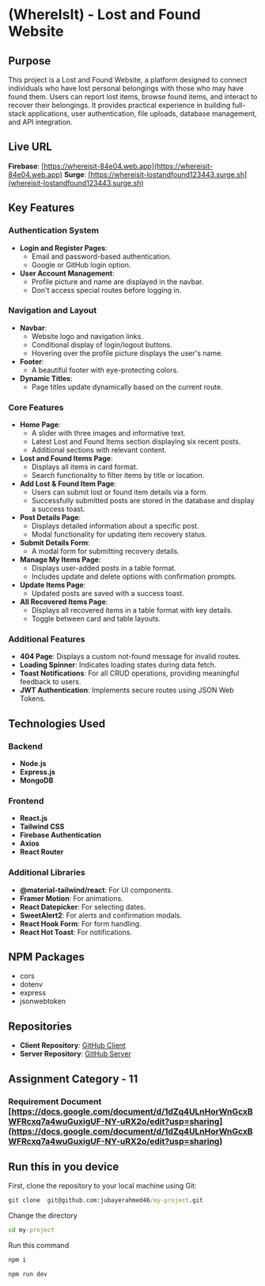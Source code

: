 # (WhereIsIt) - Lost and Found Website

## Purpose

This project is a Lost and Found Website, a platform designed to connect individuals who have lost personal belongings with those who may have found them. Users can report lost items, browse found items, and interact to recover their belongings. It provides practical experience in building full-stack applications, user authentication, file uploads, database management, and API integration.

## Live URL

**Firebase**: [https://whereisit-84e04.web.app](https://whereisit-84e04.web.app)
**Surge**: [https://whereisit-lostandfound123443.surge.sh](whereisit-lostandfound123443.surge.sh)

## Key Features

### Authentication System

- **Login and Register Pages**:
  - Email and password-based authentication.
  - Google or GitHub login option.
- **User Account Management**:
  - Profile picture and name are displayed in the navbar.
  - Don't access special routes before logging in.

### Navigation and Layout

- **Navbar**:
  - Website logo and navigation links.
  - Conditional display of login/logout buttons.
  - Hovering over the profile picture displays the user's name.
- **Footer**:
  - A beautiful footer with eye-protecting colors.
- **Dynamic Titles**:
  - Page titles update dynamically based on the current route.

### Core Features

- **Home Page**:
  - A slider with three images and informative text.
  - Latest Lost and Found Items section displaying six recent posts.
  - Additional sections with relevant content.
- **Lost and Found Items Page**:
  - Displays all items in card format.
  - Search functionality to filter items by title or location.
- **Add Lost & Found Item Page**:
  - Users can submit lost or found item details via a form.
  - Successfully submitted posts are stored in the database and display a success toast.
- **Post Details Page**:
  - Displays detailed information about a specific post.
  - Modal functionality for updating item recovery status.
- **Submit Details Form**:
  - A modal form for submitting recovery details.
- **Manage My Items Page**:
  - Displays user-added posts in a table format.
  - Includes update and delete options with confirmation prompts.
- **Update Items Page**:
  - Updated posts are saved with a success toast.
- **All Recovered Items Page**:
  - Displays all recovered items in a table format with key details.
  - Toggle between card and table layouts.

### Additional Features

- **404 Page**: Displays a custom not-found message for invalid routes.
- **Loading Spinner**: Indicates loading states during data fetch.
- **Toast Notifications**: For all CRUD operations, providing meaningful feedback to users.
- **JWT Authentication**: Implements secure routes using JSON Web Tokens.

## Technologies Used

### Backend

- **Node.js**
- **Express.js**
- **MongoDB**

### Frontend

- **React.js**
- **Tailwind CSS**
- **Firebase Authentication**
- **Axios**
- **React Router**

### Additional Libraries

- **@material-tailwind/react**: For UI components.
- **Framer Motion**: For animations.
- **React Datepicker**: For selecting dates.
- **SweetAlert2**: For alerts and confirmation modals.
- **React Hook Form**: For form handling.
- **React Hot Toast**: For notifications.

## NPM Packages

- cors
- dotenv
- express
- jsonwebtoken

## Repositories

- **Client Repository**: [GitHub Client](https://classroom.github.com/a/OeQd7p08)
- **Server Repository**: [GitHub Server](https://classroom.github.com/a/Kdivoc6q)

## Assignment Category - **11**

### Requirement Document [https://docs.google.com/document/d/1dZq4ULnHorWnGcxBWFRcxq7a4wuGuxigUF-NY-uRX2o/edit?usp=sharing](https://docs.google.com/document/d/1dZq4ULnHorWnGcxBWFRcxq7a4wuGuxigUF-NY-uRX2o/edit?usp=sharing)

## Run this in you device

First, clone the repository to your local machine using Git:

```cmd
git clone  git@github.com:jubayerahmed46/my-project.git
```

Change the directory

```cmd
cd my-project
```

Run this command

```cmd
npm i
```

```cmd
npm run dev
```
